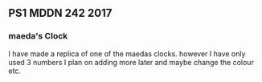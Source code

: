 ## PS1 MDDN 242 2017

### maeda's Clock 

I have made a replica of one of the maedas clocks. however I have only used 3 numbers I plan on adding more later and maybe change the colour etc. 